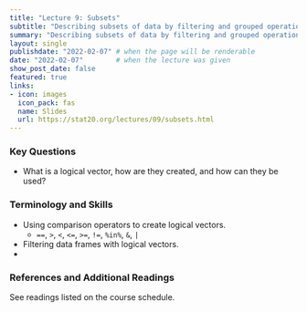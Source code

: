 ```yaml
---
title: "Lecture 9: Subsets"
subtitle: "Describing subsets of data by filtering and grouped operations"
summary: "Describing subsets of data by filtering and grouped operations."
layout: single
publishdate: "2022-02-07" # when the page will be renderable
date: "2022-02-07"        # when the lecture was given
show_post_date: false
featured: true
links:
- icon: images
  icon_pack: fas
  name: Slides
  url: https://stat20.org/lectures/09/subsets.html
---
```


### Key Questions

- What is a logical vector, how are they created, and how can they be used?

### Terminology and Skills

- Using comparison operators to create logical vectors.
  - `==`, `>`, `<`, `<=`, `>=`, `!=`, `%in%`, `&`, `|`
- Filtering data frames with logical vectors.
- 

### References and Additional Readings

See readings listed on the course schedule.